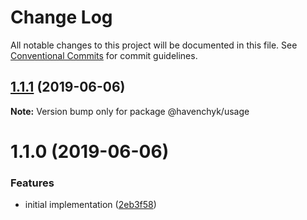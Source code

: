 # Change Log

All notable changes to this project will be documented in this file.
See [Conventional Commits](https://conventionalcommits.org) for commit guidelines.

## [1.1.1](https://github.com/havenchyk/lerna-try/compare/@havenchyk/usage@1.1.0...@havenchyk/usage@1.1.1) (2019-06-06)

**Note:** Version bump only for package @havenchyk/usage





# 1.1.0 (2019-06-06)


### Features

* initial implementation ([2eb3f58](https://github.com/havenchyk/lerna-try/commit/2eb3f58))
